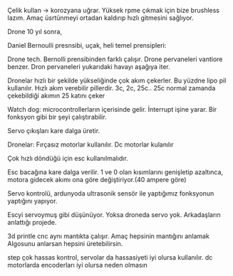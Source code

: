 Çelik kullan -> korozyana uğrar.
Yüksek rpme çıkmak için bize brushless lazım.
Amaç üsrtünmeyi ortadan kaldırıp hızlı gitmesini sağlıyor.

Drone 10 yıl sonra,

Daniel Bernoulli presnsibi, uçak, heli temel prensipleri:

Drone tech. Bernolli prensibinden farklı çalışır. Drone pervaneleri vantiore benzer.
Dron pervaneleri yukarıdaki havayı aşağıya iter.

Dronelar hızlı bir şekilde yükseliğinde çok akım çekerler. Bu yüzdne lipo  pil kullanılır. Hızlı akım verebilir pillerdir.
3c, 2c, 25c.. 25c normal zamanda çekebildiği akımın 25 katını çeker

Watch dog: microcontrollerların içerisinde gelir. İnterrupt işine yarar. Bir fonksyon gibi bir şeyi çalıştırabilir.

Servo çıkışları kare dalga üretir.

Dronelar:
Fırçasız motorlar kullanılır. Dc motorlar kulanılır

Çok hızlı döndüğü için esc kullanılmalıdır. 

Esc bacağına kare dalga verilir. 1 ve 0 olan kısımlarını genişletip azaltınca, motora gidecek akımı ona göre değiştiriyor.(40 ampere göre)

Servo kontrolü, ardunyoda ultrasonik sensör ile yaptığımız fonksyonun yaptığını yapıyor.

Escyi servoymuş gibi düşünüyor. Yoksa droneda servo yok. Arkadaşların anlattığı projede.



3d printle cnc aynı mantıkta çalışır. 
Amaç hepsinin mantığını anlamak
Algosunu anlarsan hepsini üretebilirsin.

step çok hassas kontrol, servolar da hassasiyeti iyi olursa kullanılır. dc motorlarda encoderları iyi olursa neden olmasın

